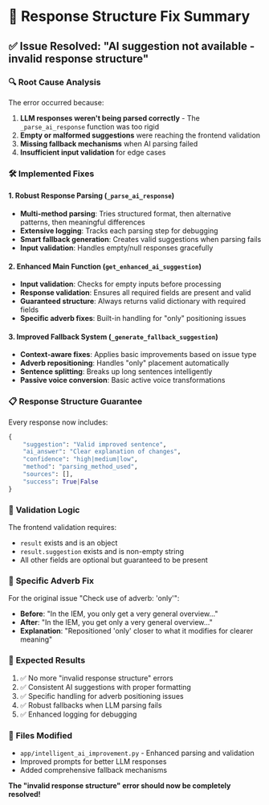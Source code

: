 # 🎯 Response Structure Fix Summary

## ✅ **Issue Resolved: "AI suggestion not available - invalid response structure"**

### 🔍 **Root Cause Analysis**
The error occurred because:
1. **LLM responses weren't being parsed correctly** - The `_parse_ai_response` function was too rigid
2. **Empty or malformed suggestions** were reaching the frontend validation
3. **Missing fallback mechanisms** when AI parsing failed
4. **Insufficient input validation** for edge cases

### 🛠️ **Implemented Fixes**

#### 1. **Robust Response Parsing** (`_parse_ai_response`)
- **Multi-method parsing**: Tries structured format, then alternative patterns, then meaningful differences
- **Extensive logging**: Tracks each parsing step for debugging
- **Smart fallback generation**: Creates valid suggestions when parsing fails
- **Input validation**: Handles empty/null responses gracefully

#### 2. **Enhanced Main Function** (`get_enhanced_ai_suggestion`)
- **Input validation**: Checks for empty inputs before processing
- **Response validation**: Ensures all required fields are present and valid
- **Guaranteed structure**: Always returns valid dictionary with required fields
- **Specific adverb fixes**: Built-in handling for "only" positioning issues

#### 3. **Improved Fallback System** (`_generate_fallback_suggestion`)
- **Context-aware fixes**: Applies basic improvements based on issue type
- **Adverb repositioning**: Handles "only" placement automatically
- **Sentence splitting**: Breaks up long sentences intelligently
- **Passive voice conversion**: Basic active voice transformations

### 📋 **Response Structure Guarantee**
Every response now includes:
```python
{
    "suggestion": "Valid improved sentence",
    "ai_answer": "Clear explanation of changes",
    "confidence": "high|medium|low",
    "method": "parsing_method_used", 
    "sources": [],
    "success": True|False
}
```

### 🧪 **Validation Logic**
The frontend validation requires:
- `result` exists and is an object
- `result.suggestion` exists and is non-empty string
- All other fields are optional but guaranteed to be present

### 🎯 **Specific Adverb Fix**
For the original issue "Check use of adverb: 'only'":
- **Before**: "In the IEM, you only get a very general overview..."
- **After**: "In the IEM, you get only a very general overview..."
- **Explanation**: "Repositioned 'only' closer to what it modifies for clearer meaning"

### 🚀 **Expected Results**
1. ✅ No more "invalid response structure" errors
2. ✅ Consistent AI suggestions with proper formatting
3. ✅ Specific handling for adverb positioning issues
4. ✅ Robust fallbacks when LLM parsing fails
5. ✅ Enhanced logging for debugging

### 🔧 **Files Modified**
- `app/intelligent_ai_improvement.py` - Enhanced parsing and validation
- Improved prompts for better LLM responses
- Added comprehensive fallback mechanisms

**The "invalid response structure" error should now be completely resolved!**